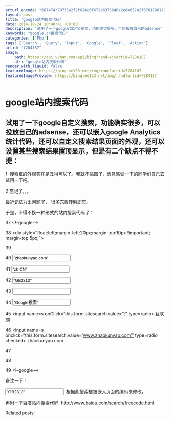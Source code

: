 ```yaml
---
arturl_encode: "687474:70733a2f2f626c6f672e6373646e2e6e65742f67617961797a:792f61727469636c652f64657461696c732f37323834313837"
layout: post
title: "google站内搜索代码"
date: 2014-10-24 10:48:41 +08:00
description: "试用了一下google自定义搜索，功能确实很多，可以投放自己的adsense"
keywords: "google.cn搜索代码"
categories: ['Php']
tags: ['Search', 'Query', 'Input', 'Google', 'Float', 'Action']
artid: "7284187"
image:
    path: https://api.vvhan.com/api/bing?rand=sj&artid=7284187
    alt: "google站内搜索代码"
render_with_liquid: false
featuredImage: https://bing.ee123.net/img/rand?artid=7284187
featuredImagePreview: https://bing.ee123.net/img/rand?artid=7284187
---
```


# google站内搜索代码

## 试用了一下google自定义搜索，功能确实很多，可以投放自己的adsense，还可以嵌入google Analytics 统计代码，还可以自定义搜索结果页面的外观，还可以设置某些搜索结果置顶显示，但是有二个缺点不得不提：

1  搜索框的外观实在是丑得可以了。我就不贴图了，愿意感受一下的同学们自己去试用一下吧。

2 忘记了。。。

最近记忆力出问题了， 很多东西转瞬即忘。

于是，不得不换一种形式的站内搜索代码了：

37 <!–google–>
  
38 <div style=”float:left;margin-left:20px;margin-top:10px !important; margin-top:5px;”>
  
39 <form action=”http://www.google.cn/search” method=”get” target=_blank>
  
40 <input name=”sitesearch” value=”zhaokunyao.com” type=”hidden”>
  
41 <input name=”hl” value=”zh-CN” type=”hidden”>
  
42 <input name=”ie” value=”GB2312″ type=”hidden”>
  
43 <input size=”25″ name=”q” id=”query” type=”text” >
  
44 <input name=”Search” value=”Google搜索” attr=”value” type=”submit”><br>
  
45 <input name=s onClick=”this.form.sitesearch.value=”;” type=radio> 互联网
  
46 <input name=s οnclick=”this.form.sitesearch.value=’www.zhaokunyao.com’” type=radio checked> zhaokunyao.com
  
47 </form>
  
48 </div>
  
49 <!–google–>

备注一下：

<input name=”ie” value=”GB2312″ type=”hidden”>  根据此搜索框被嵌入页面的编码来修改。

再附一下百度站内搜索代码  http://www.baidu.com/search/freecode.html

Related posts: